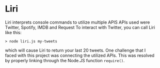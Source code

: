 # Liri
Liri interprets console commands to utilize multiple APIS
APIs used were Twitter, Spotify, IMDB and Request
To interact with Twitter, you can call Liri like this:
```
> node liri.js my-tweets
```
which will cause Liri to return your last 20 tweets.
One challenge that I faced with this project was connecting the utilized APIs. This was resolved by properly linking through the Node.JS function `require()`.
